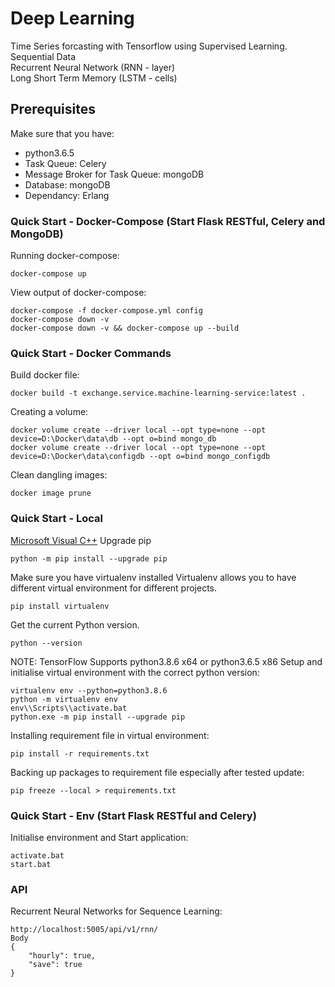 # Deep Learning

Time Series forcasting with Tensorflow using Supervised Learning. \
Sequential Data \
Recurrent Neural Network (RNN - layer) \
Long Short Term Memory (LSTM - cells)

## Prerequisites

Make sure that you have:

- python3.6.5
- Task Queue: Celery
- Message Broker for Task Queue: mongoDB
- Database: mongoDB
- Dependancy: Erlang

### Quick Start - Docker-Compose (Start Flask RESTful, Celery and MongoDB)

Running docker-compose:

```shell
docker-compose up
```

View output of docker-compose:

```shell
docker-compose -f docker-compose.yml config
docker-compose down -v
docker-compose down -v && docker-compose up --build
```

### Quick Start - Docker Commands

Build docker file:

```shell
docker build -t exchange.service.machine-learning-service:latest .
```

Creating a volume:

```shell
docker volume create --driver local --opt type=none --opt device=D:\Docker\data\db --opt o=bind mongo_db
docker volume create --driver local --opt type=none --opt device=D:\Docker\data\configdb --opt o=bind mongo_configdb
```

Clean dangling images:

```shell
docker image prune
```

### Quick Start - Local

[Microsoft Visual C++](https://visualstudio.microsoft.com/visual-cpp-build-tools/)
Upgrade pip

```shell
python -m pip install --upgrade pip
```

Make sure you have virtualenv installed
Virtualenv allows you to have different virtual environment for different projects.

```shell
pip install virtualenv
```

Get the current Python version.

```shell
python --version
```

NOTE: TensorFlow Supports python3.8.6 x64 or python3.6.5 x86
Setup and initialise virtual environment with the correct python version:

```shell
virtualenv env --python=python3.8.6
python -m virtualenv env
env\\Scripts\\activate.bat
python.exe -m pip install --upgrade pip
```

Installing requirement file in virtual environment:

```shell
pip install -r requirements.txt
```

Backing up packages to requirement file especially after tested update:

```shell
pip freeze --local > requirements.txt
```

### Quick Start - Env (Start Flask RESTful and Celery)

Initialise environment and Start application:

```shell
activate.bat
start.bat
```

### API

Recurrent Neural Networks for Sequence Learning:

```shell
http://localhost:5005/api/v1/rnn/
Body
{
    "hourly": true,
    "save": true
}
```